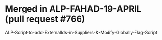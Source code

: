 # Merged in ALP-FAHAD-19-APRIL (pull request #766)

ALP-Script-to-add-ExternalIds-in-Suppliers-&-Modify-Globally-Flag-Script

